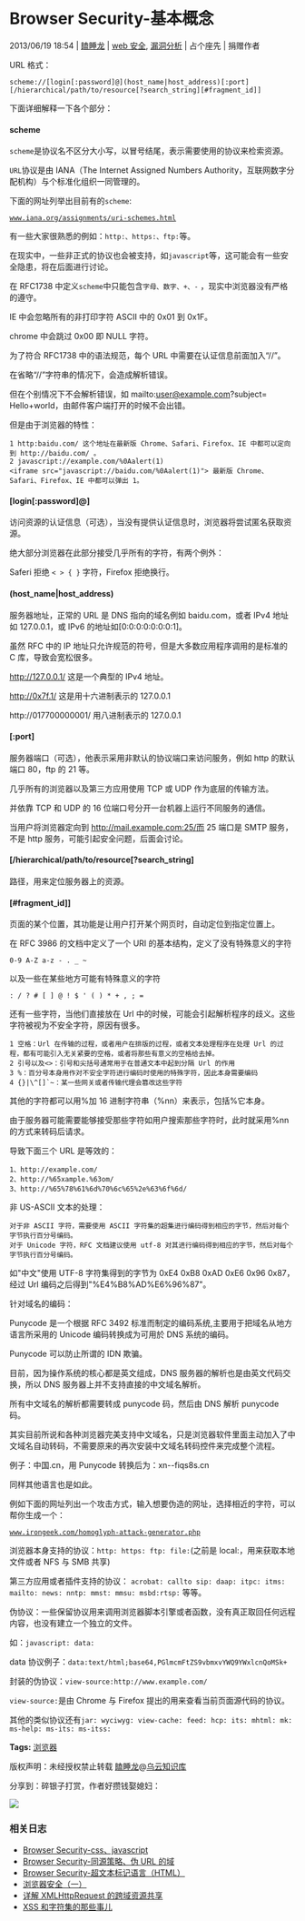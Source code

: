 # Browser Security-基本概念

2013/06/19 18:54 | [瞌睡龙](http://drops.wooyun.org/author/瞌睡龙 "由 瞌睡龙 发布") | [web 安全](http://drops.wooyun.org/category/web "查看 web 安全 中的全部文章"), [漏洞分析](http://drops.wooyun.org/category/papers "查看 漏洞分析 中的全部文章") | 占个座先 | 捐赠作者

URL 格式：

```
scheme://[login[:password]@](host_name|host_address)[:port][/hierarchical/path/to/resource[?search_string][#fragment_id]] 
```

下面详细解释一下各个部分：

#### scheme

`scheme`是协议名不区分大小写，以冒号结尾，表示需要使用的协议来检索资源。

`URL`协议是由 IANA（The Internet Assigned Numbers Authority，互联网数字分配机构）与个标准化组织一同管理的。

下面的网址列举出目前有的`scheme`:

[`www.iana.org/assignments/uri-schemes.html`](http://www.iana.org/assignments/uri-schemes.html)

有一些大家很熟悉的例如：`http:、https:、ftp:`等。

在现实中，一些非正式的协议也会被支持，如`javascript`等，这可能会有一些安全隐患，将在后面进行讨论。

在 RFC1738 中定义`scheme`中只能包含`字母、数字、+、-` ，现实中浏览器没有严格的遵守。

IE 中会忽略所有的非打印字符 ASCII 中的 0x01 到 0x1F。

chrome 中会跳过 0x00 即 NULL 字符。

为了符合 RFC1738 中的语法规范，每个 URL 中需要在认证信息前面加入“//”。

在省略“//”字符串的情况下，会造成解析错误。

但在个别情况下不会解析错误，如 mailto:user@example.com?subject= Hello+world，由邮件客户端打开的时候不会出错。

但是由于浏览器的特性：

```
1 http:baidu.com/ 这个地址在最新版 Chrome、Safari、Firefox、IE 中都可以定向到 http://baidu.com/ 。
2 javascript://example.com/%0Aalert(1)
<iframe src="javascript://baidu.com/%0Aalert(1)"> 最新版 Chrome、Safari、Firefox、IE 中都可以弹出 1。 
```

#### [login[:password]@]

访问资源的认证信息（可选），当没有提供认证信息时，浏览器将尝试匿名获取资源。

绝大部分浏览器在此部分接受几乎所有的字符，有两个例外：

Saferi 拒绝 `< > { }` 字符，Firefox 拒绝换行。

#### (host_name|host_address)

服务器地址，正常的 URL 是 DNS 指向的域名例如 baidu.com，或者 IPv4 地址如 127.0.0.1，或 IPv6 的地址如[0:0:0:0:0:0:0:1]。

虽然 RFC 中的 IP 地址只允许规范的符号，但是大多数应用程序调用的是标准的 C 库，导致会宽松很多。

http://127.0.0.1/ 这是一个典型的 IPv4 地址。

http://0x7f.1/ 这是用十六进制表示的 127.0.0.1

http://017700000001/ 用八进制表示的 127.0.0.1

#### [:port]

服务器端口（可选），他表示采用非默认的协议端口来访问服务，例如 http 的默认端口 80，ftp 的 21 等。

几乎所有的浏览器以及第三方应用使用 TCP 或 UDP 作为底层的传输方法。

并依靠 TCP 和 UDP 的 16 位端口号分开一台机器上运行不同服务的通信。

当用户将浏览器定向到 http://mail.example.com:25/而 25 端口是 SMTP 服务，不是 http 服务，可能引起安全问题，后面会讨论。

#### [/hierarchical/path/to/resource[?search_string]

路径，用来定位服务器上的资源。

#### [#fragment_id]]

页面的某个位置，其功能是让用户打开某个网页时，自动定位到指定位置上。

在 RFC 3986 的文档中定义了一个 URI 的基本结构，定义了没有特殊意义的字符

```
0-9 A-Z a-z - . _ ~ 
```

以及一些在某些地方可能有特殊意义的字符

```
: / ? # [ ] @ ! $ ' ( ) * + , ; = 
```

还有一些字符，当他们直接放在 Url 中的时候，可能会引起解析程序的歧义。这些字符被视为不安全字符，原因有很多。

```
1 空格：Url 在传输的过程，或者用户在排版的过程，或者文本处理程序在处理 Url 的过程，都有可能引入无关紧要的空格，或者将那些有意义的空格给去掉。
2 引号以及<>：引号和尖括号通常用于在普通文本中起到分隔 Url 的作用
3 %：百分号本身用作对不安全字符进行编码时使用的特殊字符，因此本身需要编码
4 {}|\^[]`~：某一些网关或者传输代理会篡改这些字符 
```

其他的字符都可以用%加 16 进制字符串（%nn）来表示，包括%它本身。

由于服务器可能需要能够接受那些字符如用户搜索那些字符时，此时就采用%nn 的方式来转码后请求。

导致下面三个 URL 是等效的：

```
1、http://example.com/
2、http://%65xample.%63om/
3、http://%65%78%61%6d%70%6c%65%2e%63%6f%6d/ 
```

非 US-ASCII 文本的处理：

```
对于非 ASCII 字符，需要使用 ASCII 字符集的超集进行编码得到相应的字节，然后对每个字节执行百分号编码。
对于 Unicode 字符，RFC 文档建议使用 utf-8 对其进行编码得到相应的字节，然后对每个字节执行百分号编码。 
```

如"中文"使用 UTF-8 字符集得到的字节为 0xE4 0xB8 0xAD 0xE6 0x96 0x87，经过 Url 编码之后得到"%E4%B8%AD%E6%96%87"。

针对域名的编码：

Punycode 是一个根据 RFC 3492 标准而制定的编码系统,主要用于把域名从地方语言所采用的 Unicode 编码转换成为可用於 DNS 系统的编码。

Punycode 可以防止所谓的 IDN 欺骗。

目前，因为操作系统的核心都是英文组成，DNS 服务器的解析也是由英文代码交换，所以 DNS 服务器上并不支持直接的中文域名解析。

所有中文域名的解析都需要转成 punycode 码，然后由 DNS 解析 punycode 码。

其实目前所说和各种浏览器完美支持中文域名，只是浏览器软件里面主动加入了中文域名自动转码，不需要原来的再次安装中文域名转码控件来完成整个流程。

例子：中国.cn，用 Punycode 转换后为：xn--fiqs8s.cn

同样其他语言也是如此。

例如下面的网址列出一个攻击方式，输入想要伪造的网址，选择相近的字符，可以帮你生成一个：

[`www.irongeek.com/homoglyph-attack-generator.php`](http://www.irongeek.com/homoglyph-attack-generator.php)

浏览器本身支持的协议：`http: https: ftp: file:`(之前是 local:，用来获取本地文件或者 NFS 与 SMB 共享)

第三方应用或者插件支持的协议： `acrobat: callto sip: daap: itpc: itms: mailto: news: nntp: mmst: mmsu: msbd:rtsp:` 等等。

伪协议：一些保留协议用来调用浏览器脚本引擎或者函数，没有真正取回任何远程内容，也没有建立一个独立的文件。

如：`javascript: data:`

data 协议例子：`data:text/html;base64,PGlmcmFtZS9vbmxvYWQ9YWxlcnQoMSk+`

封装的伪协议：`view-source:http://www.example.com/`

`view-source:`是由 Chrome 与 Firefox 提出的用来查看当前页面源代码的协议。

其他的类似协议还有`jar: wyciwyg: view-cache: feed: hcp: its: mhtml: mk: ms-help: ms-its: ms-itss:`

**Tags:** [浏览器](http://drops.wooyun.org/tag/%e6%b5%8f%e8%a7%88%e5%99%a8)

版权声明：未经授权禁止转载 [瞌睡龙](http://drops.wooyun.org/author/瞌睡龙 "由 瞌睡龙 发布")@[乌云知识库](http://drops.wooyun.org)

分享到：碎银子打赏，作者好攒钱娶媳妇：

![](img/img5_u108_png.jpg)

### 相关日志

*   [Browser Security-css、javascript](http://drops.wooyun.org/tips/150)
*   [Browser Security-同源策略、伪 URL 的域](http://drops.wooyun.org/tips/151)
*   [Browser Security-超文本标记语言（HTML）](http://drops.wooyun.org/tips/147)
*   [浏览器安全（一）](http://drops.wooyun.org/papers/526)
*   [详解 XMLHttpRequest 的跨域资源共享](http://drops.wooyun.org/tips/188)
*   [XSS 和字符集的那些事儿](http://drops.wooyun.org/papers/1327)